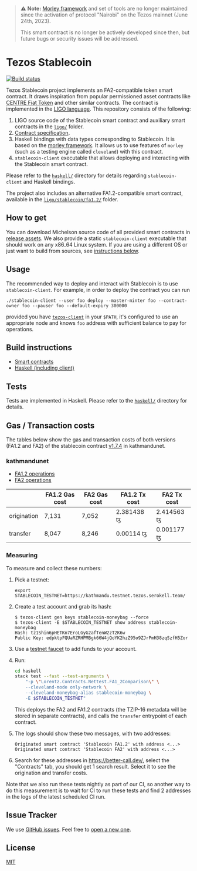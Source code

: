 <!--
SPDX-FileCopyrightText: 2021 Oxhead Alpha
SPDX-License-Identifier: MIT
-->

> :warning: **Note:** [Morley framework](https://gitlab.com/morley-framework/) and set of tools are no longer maintained since the activation of protocol "Nairobi" on the Tezos mainnet (June 24th, 2023).
>
> This smart contract is no longer be actively developed since then, but future bugs or security issues will be addressed.

# Tezos Stablecoin

[![Build status](https://badge.buildkite.com/c38c76106a10aeaea23f487d41b52514f4ffb84974852021f7.svg?branch=master)](https://buildkite.com/serokell/stablecoin)

Tezos Stablecoin project implements an FA2-compatible token smart contract.
It draws inspiration from popular permissioned asset contracts like [CENTRE Fiat Token](https://github.com/centrehq/centre-tokens/blob/78d964a1a8d481ffd8152772d7a66e47df54b3db/doc/tokendesign.md) and other similar contracts.
The contract is implemented in the [LIGO language](https://ligolang.org/).
This repository consists of the following:
1. LIGO source code of the Stablecoin smart contract and auxiliary smart contracts in the [`ligo/`](ligo/) folder.
1. [Contract specification](/docs/specification.md).
1. Haskell bindings with data types corresponding to Stablecoin.
It is based on the [morley framework](https://gitlab.com/morley-framework/morley).
It allows us to use features of `morley` (such as a testing engine called `cleveland`) with this contract.
1. `stablecoin-client` executable that allows deploying and interacting with the Stablecoin smart contract.

Please refer to the [`haskell/`](/haskell/) directory for details regarding `stablecoin-client` and Haskell bindings.

The project also includes an alternative FA1.2-compatible smart contract, available in the [`ligo/stablecoin/fa1.2/`](ligo/stablecoin/fa1.2/) folder.

## How to get

You can download Michelson source code of all provided smart contracts in [release assets](https://github.com/tqtezos/stablecoin/releases/latest).
We also provide a static `stablecoin-client` executable that should work on any x86_64 Linux system.
If you are using a different OS or just want to build from sources, see [instructions below](#build-instructions).

## Usage

The recommended way to deploy and interact with Stablecoin is to use `stablecoin-client`.
For example, in order to deploy the contract you can run
```
./stablecoin-client --user foo deploy --master-minter foo --contract-owner foo --pauser foo --default-expiry 300000
```
provided you have [`tezos-client`](http://tezos.gitlab.io/introduction/howtoget.html) in your `$PATH`, it's configured to use an appropriate node and knows `foo` address with sufficient balance to pay for operations.

## Build instructions

* [Smart contracts](/ligo/README.md#build-instructions)
* [Haskell (including client)](/haskell/README.md#build-instructions)

## Tests

Tests are implemented in Haskell.
Please refer to the [`haskell/`](/haskell/) directory for details.

## Gas / Transaction costs

The tables below show the gas and transaction costs of both versions (FA1.2 and FA2) of
the stablecoin contract [v1.7.4](https://github.com/tqtezos/stablecoin/releases/tag/v1.7.4) in kathmandunet.

### kathmandunet

* [FA1.2 operations](https://better-call.dev/kathmandunet/KT19nHidwLXgGCEPgm2ZVMsmgzowsqEGFyKG/operations)
* [FA2 operations](https://better-call.dev/kathmandunet/KT1RxTmLHfCRfvCP7WFSSCftxLNQNfKPqDTo/operations)

|             | FA1.2 Gas cost | FA2 Gas cost | FA1.2 Tx cost | FA2 Tx cost |
| ----------- | -------------- | ------------ | ------------- | ----------- |
| origination | 7,131          | 7,052        | 2.381438 ꜩ    | 2.414563 ꜩ  |
| transfer    | 8,047          | 8,246        | 0.00114 ꜩ     | 0.001177 ꜩ  |

### Measuring

To measure and collect these numbers:
1. Pick a testnet:
    ```
    export STABLECOIN_TESTNET=https://kathmandu.testnet.tezos.serokell.team/
    ```
1. Create a test account and grab its hash:
    ```
    $ tezos-client gen keys stablecoin-moneybag --force
    $ tezos-client -E $STABLECOIN_TESTNET show address stablecoin-moneybag
    Hash: tz1Shin6pHETKn7EroLGyG2afTenW2zT2K6w
    Public Key: edpktpFQUaRZRHPMBgk66W4jQoYK2hzZ95o9ZJrPmH38zqSzfH5Zor
    ```
1. Use a [testnet faucet](https://teztnets.xyz/) to add funds to your account.
1. Run:
    ```bash
    cd haskell
    stack test --fast --test-arguments \
        "-p \"Lorentz.Contracts.Nettest.FA1_2Comparison\" \
        --cleveland-mode only-network \
        --cleveland-moneybag-alias stablecoin-moneybag \
        -E $STABLECOIN_TESTNET"
    ```
   This deploys the FA2 and FA1.2 contracts (the TZIP-16 metadata will be stored in separate contracts),
   and calls the `transfer` entrypoint of each contract.

1. The logs should show these two messages, with two addresses:
    ```
    Originated smart contract 'Stablecoin FA1.2' with address <...>
    Originated smart contract 'Stablecoin FA2' with address <...>
    ```
1. Search for these addresses in <https://better-call.dev/>, select the "Contracts" tab, you should get 1 search result.
   Select it to see the origination and transfer costs.

Note that we also run these tests nightly as part of our CI, so another way to do this measurement is to wait for CI to run these tests and find 2 addresses in the logs of the latest scheduled CI run.

## Issue Tracker

We use [GitHub issues](https://github.com/tqtezos/stablecoin/issues).
Feel free to [open a new one](https://github.com/tqtezos/stablecoin/issues/new/choose).

## License

[MIT](/LICENSE)
